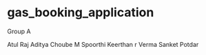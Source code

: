 # gas_booking_application

Group A

Atul Raj
Aditya Choube
M Spoorthi
Keerthan r Verma
Sanket Potdar
